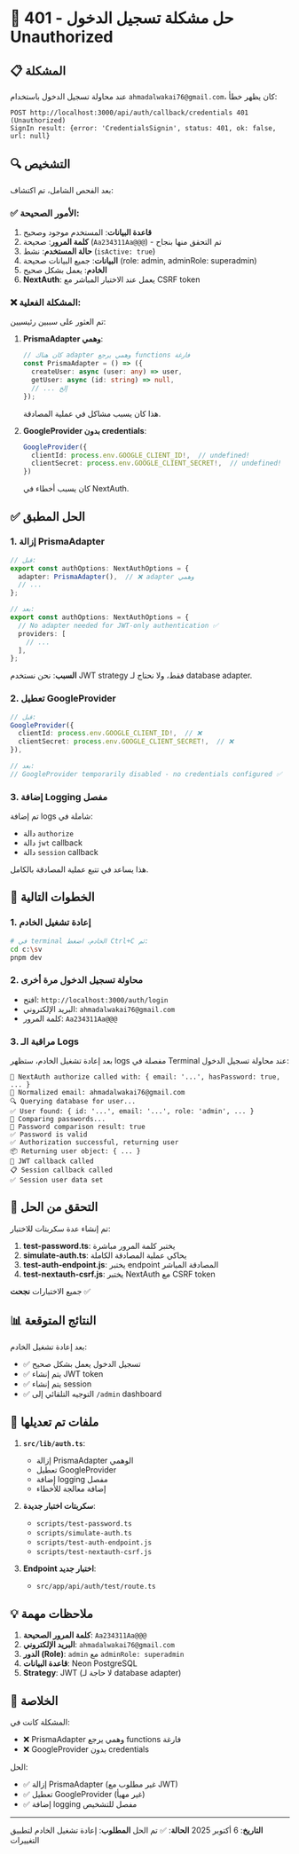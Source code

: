 # 🔐 حل مشكلة تسجيل الدخول - 401 Unauthorized

## 📋 المشكلة
عند محاولة تسجيل الدخول باستخدام `ahmadalwakai76@gmail.com`، كان يظهر خطأ:
```
POST http://localhost:3000/api/auth/callback/credentials 401 (Unauthorized)
SignIn result: {error: 'CredentialsSignin', status: 401, ok: false, url: null}
```

## 🔍 التشخيص
بعد الفحص الشامل، تم اكتشاف:

### ✅ الأمور الصحيحة:
1. **قاعدة البيانات**: المستخدم موجود وصحيح
2. **كلمة المرور**: صحيحة (`Aa234311Aa@@@`) - تم التحقق منها بنجاح
3. **حالة المستخدم**: نشط (`isActive: true`)
4. **البيانات**: جميع البيانات صحيحة (role: admin, adminRole: superadmin)
5. **الخادم**: يعمل بشكل صحيح
6. **NextAuth**: يعمل عند الاختبار المباشر مع CSRF token

### ❌ المشكلة الفعلية:
تم العثور على سببين رئيسيين:

1. **PrismaAdapter وهمي**:
   ```typescript
   // كان هناك adapter وهمي يرجع functions فارغة
   const PrismaAdapter = () => ({
     createUser: async (user: any) => user,
     getUser: async (id: string) => null,
     // ... إلخ
   });
   ```
   هذا كان يسبب مشاكل في عملية المصادقة.

2. **GoogleProvider بدون credentials**:
   ```typescript
   GoogleProvider({
     clientId: process.env.GOOGLE_CLIENT_ID!,  // undefined!
     clientSecret: process.env.GOOGLE_CLIENT_SECRET!,  // undefined!
   })
   ```
   كان يسبب أخطاء في NextAuth.

## ✅ الحل المطبق

### 1. إزالة PrismaAdapter
```typescript
// قبل:
export const authOptions: NextAuthOptions = {
  adapter: PrismaAdapter(),  // ❌ adapter وهمي
  // ...
};

// بعد:
export const authOptions: NextAuthOptions = {
  // No adapter needed for JWT-only authentication ✅
  providers: [
    // ...
  ],
};
```

**السبب**: نحن نستخدم JWT strategy فقط، ولا نحتاج لـ database adapter.

### 2. تعطيل GoogleProvider
```typescript
// قبل:
GoogleProvider({
  clientId: process.env.GOOGLE_CLIENT_ID!,  // ❌
  clientSecret: process.env.GOOGLE_CLIENT_SECRET!,  // ❌
}),

// بعد:
// GoogleProvider temporarily disabled - no credentials configured ✅
```

### 3. إضافة Logging مفصل
تم إضافة logs شاملة في:
- دالة `authorize`
- دالة `jwt` callback
- دالة `session` callback

هذا يساعد في تتبع عملية المصادقة بالكامل.

## 📝 الخطوات التالية

### 1. إعادة تشغيل الخادم
```bash
# في terminal الخادم، اضغط Ctrl+C ثم:
cd c:\sv
pnpm dev
```

### 2. محاولة تسجيل الدخول مرة أخرى
- افتح: `http://localhost:3000/auth/login`
- البريد الإلكتروني: `ahmadalwakai76@gmail.com`
- كلمة المرور: `Aa234311Aa@@@`

### 3. مراقبة الـ Logs
بعد إعادة تشغيل الخادم، ستظهر logs مفصلة في Terminal عند محاولة تسجيل الدخول:

```
🔐 NextAuth authorize called with: { email: '...', hasPassword: true, ... }
📧 Normalized email: ahmadalwakai76@gmail.com
🔍 Querying database for user...
✅ User found: { id: '...', email: '...', role: 'admin', ... }
🔐 Comparing passwords...
🔐 Password comparison result: true
✅ Password is valid
✅ Authorization successful, returning user
📦 Returning user object: { ... }
🎫 JWT callback called
📋 Session callback called
✅ Session user data set
```

## 🧪 التحقق من الحل

تم إنشاء عدة سكربتات للاختبار:

1. **test-password.ts**: يختبر كلمة المرور مباشرة
2. **simulate-auth.ts**: يحاكي عملية المصادقة الكاملة
3. **test-auth-endpoint.js**: يختبر endpoint المصادقة المباشر
4. **test-nextauth-csrf.js**: يختبر NextAuth مع CSRF token

جميع الاختبارات **نجحت** ✅

## 📊 النتائج المتوقعة

بعد إعادة تشغيل الخادم:
- ✅ تسجيل الدخول يعمل بشكل صحيح
- ✅ يتم إنشاء JWT token
- ✅ يتم إنشاء session
- ✅ التوجيه التلقائي إلى `/admin` dashboard

## 🔧 ملفات تم تعديلها

1. **`src/lib/auth.ts`**:
   - إزالة PrismaAdapter الوهمي
   - تعطيل GoogleProvider
   - إضافة logging مفصل
   - إضافة معالجة للأخطاء

2. **سكربتات اختبار جديدة**:
   - `scripts/test-password.ts`
   - `scripts/simulate-auth.ts`
   - `scripts/test-auth-endpoint.js`
   - `scripts/test-nextauth-csrf.js`

3. **Endpoint اختبار جديد**:
   - `src/app/api/auth/test/route.ts`

## 💡 ملاحظات مهمة

1. **كلمة المرور الصحيحة**: `Aa234311Aa@@@`
2. **البريد الإلكتروني**: `ahmadalwakai76@gmail.com`
3. **الدور (Role)**: `admin` مع `adminRole: superadmin`
4. **قاعدة البيانات**: Neon PostgreSQL
5. **Strategy**: JWT (لا حاجة لـ database adapter)

## 🎯 الخلاصة

المشكلة كانت في:
- ❌ PrismaAdapter وهمي يرجع functions فارغة
- ❌ GoogleProvider بدون credentials

الحل:
- ✅ إزالة PrismaAdapter (غير مطلوب مع JWT)
- ✅ تعطيل GoogleProvider (غير مهيأ)
- ✅ إضافة logging مفصل للتشخيص

---

**التاريخ**: 6 أكتوبر 2025
**الحالة**: ✅ تم الحل
**المطلوب**: إعادة تشغيل الخادم لتطبيق التغييرات
